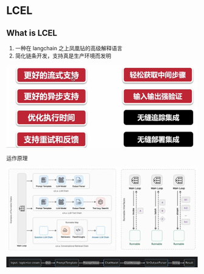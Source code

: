 # LCEL

## What is LCEL

1. 一种在 langchain 之上凤凰钻的高级解释语言
2. 简化链条开发，支持真是生产环境而发明

![alt text](../../images/lcel-langchain.png)

运作原理

![alt text](../../images/lcel-yuanli.png)

![alt text](../../images/lcel01.png)

